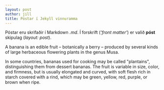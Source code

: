 ```yaml
---
layout: post
author: jill
title: Póstar í Jekyll vinnuramma
---
```


Póstar eru skrifaðir í Markdown _.md_. Í forskrift  (_'front matter'_) er valið **póst** skipulag (_layout: post_).

A banana is an edible fruit – botanically a berry – produced by several kinds
of large herbaceous flowering plants in the genus Musa.

In some countries, bananas used for cooking may be called "plantains",
distinguishing them from dessert bananas. The fruit is variable in size, color,
and firmness, but is usually elongated and curved, with soft flesh rich in
starch covered with a rind, which may be green, yellow, red, purple, or brown
when ripe.
